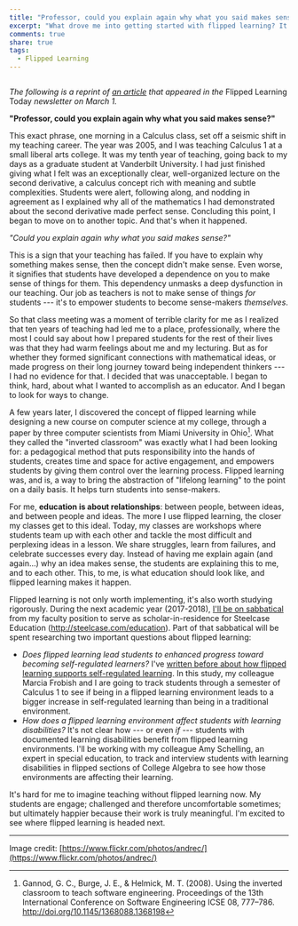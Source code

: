 ```yaml
---
title: "Professor, could you explain again why what you said makes sense?"
excerpt: "What drove me into getting started with flipped learning? It was a simple question. (Reprint from _Flipped Learning Today_)"
comments: true
share: true
tags:
  - Flipped Learning
---
```


<img src="{{ site.url }}{{ site.baseurl }}/assets/images/2017-03-30/stop.jpg" alt="" class="full">


_The following is a reprint of [an article](https://flt.flippedlearning.org/fln-member-spotlight/professor-could-you-explain-again-why-what-you-said-makes-sense/) that appeared in the_ Flipped Learning Today _newsletter on March 1._


**"Professor, could you explain again why what you said makes sense?"**

This exact phrase, one morning in a Calculus class, set off a seismic shift in my teaching career. The year was 2005, and I was teaching Calculus 1 at a small liberal arts college. It was my tenth year of teaching, going back to my days as a graduate student at Vanderbilt University. I had just finished giving what I felt was an exceptionally clear, well-organized lecture on the second derivative, a calculus concept rich with meaning and subtle complexities. Students were alert, following along, and nodding in agreement as I explained why all of the mathematics I had demonstrated about the second derivative made perfect sense. Concluding this point, I began to move on to another topic. And that's when it happened.

_"Could you explain again why what you said makes sense?"_

This is a sign that your teaching has failed. If you have to explain why something makes sense, then the concept didn't make sense. Even worse, it signifies that students have developed a dependence on you to make sense of things for them. This dependency unmasks a deep dysfunction in our teaching. Our job as teachers is not to make sense of things _for_ students --- it's to empower students to become sense-makers _themselves_.

So that class meeting was a moment of terrible clarity for me as I realized that ten years of teaching had led me to a place, professionally, where the most I could say about how I prepared students for the rest of their lives was that they had warm feelings about me and my lecturing. But as for whether they formed significant connections with mathematical ideas, or made progress on their long journey toward being independent thinkers --- I had no evidence for that. I decided that was unacceptable. I began to think, hard, about what I wanted to accomplish as an educator. And I began to look for ways to change.

A few years later, I discovered the concept of flipped learning while designing a new course on computer science at my college, through a paper by three computer scientists from Miami University in Ohio[^1]. What they called the "inverted classroom" was exactly what I had been looking for: a pedagogical method that puts responsibility into the hands of students, creates time and space for active engagement, and empowers students by giving them control over the learning process. Flipped learning was, and is, a way to bring the abstraction of "lifelong learning" to the point on a daily basis. It helps turn students into sense-makers.

For me, **education is about relationships**: between people, between ideas, and between people and ideas. The more I use flipped learning, the closer my classes get to this ideal. Today, my classes are workshops where students team up with each other and tackle the most difficult and perplexing ideas in a lesson. We share struggles, learn from  failures, and celebrate successes every day. Instead of having me explain again (and again...) why an idea makes sense, the students are explaining this to me, and to each other. This, to me, is what education should look like, and flipped learning makes it happen.

Flipped learning is not only worth implementing, it's also worth studying rigorously. During the next academic year (2017-2018), [I'll be on sabbatical](http://rtalbert.org/sabbatical-steelcase/) from my faculty position to serve as scholar-in-residence for Steelcase Education (http://steelcase.com/education). Part of that sabbatical will be spent researching two important questions about flipped learning:

+ _Does flipped learning lead students to enhanced progress toward becoming self-regulated learners?_ I've [written before about how flipped learning supports self-regulated learning](http://flglobal.org/how-flipping-helps-students-become-self-regulated-learners/). In this study, my colleague Marcia Frobish and I are going to track students through a semester of Calculus 1 to see if being in a flipped learning environment leads to a bigger increase in self-regulated learning than being in a traditional environment.
+ _How does a flipped learning environment affect students with learning disabilities?_ It's not clear how --- or even _if_ --- students with documented learning disabilities benefit from flipped learning environments. I'll be working with my colleague Amy Schelling, an expert in special education, to track and interview students with learning disabilities in flipped sections of College Algebra to see how those environments are affecting their learning.

It's hard for me to imagine teaching without flipped learning now. My students are engage; challenged and therefore uncomfortable sometimes; but ultimately happier because their work is truly meaningful. I'm excited to see where flipped learning is headed next.

---

Image credit: [https://www.flickr.com/photos/andrec/](https://www.flickr.com/photos/andrec/)

[^1]: Gannod, G. C., Burge, J. E., & Helmick, M. T. (2008). Using the inverted classroom to teach software engineering. Proceedings of the 13th International Conference on Software Engineering ICSE 08, 777–786. http://doi.org/10.1145/1368088.1368198
